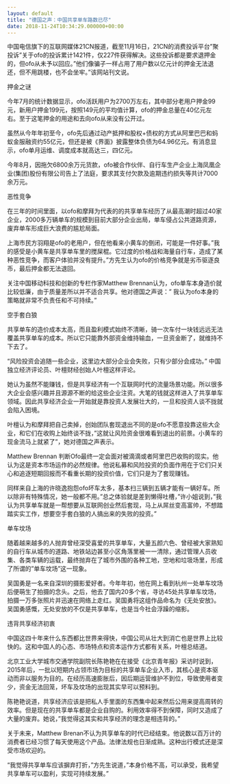 ```yaml
---
layout: default
title: "德国之声：中国共享单车路数已尽"
date: 2018-11-24T10:34:29.000000+00:00
---
```


中国电信旗下的互联网媒体21CN报道，截至11月16日，21CN的消费投诉平台”聚投诉”关于ofo的投诉累计1421件，仅227件获得解决。这些投诉都是要求退押金的，但ofo从未予以回应。”他们像骗子一样占用了用户数以亿元计的押金无法退还，但不用跳楼，也不会坐牢。”该网站刊文说。

押金之谜

今年7月的统计数据显示，ofo活跃用户为2700万左右，其中部分老用户押金99元，新用户押金199元，按照149元的平均值计算，ofo的押金总量在40亿元左右。至于这笔押金的用途和去向ofo从来没有公开过。

虽然从今年年初至今，ofo先后通过动产抵押和股权+债权的方式从阿里巴巴和蚂蚁金服融资约55亿元，但还是被《界面》披露整体负债为64.96亿元。有消息显示，ofo单月运维、调度成本就高达三，四亿元。

今年8月，因拖欠6800余万元货款，ofo被合作伙伴、自行车生产企业上海凤凰企业(集团)股份有限公司告上了法庭，要求其支付欠款及逾期违约损失等共计7000余万元。

恶性竞争

在三年的时间里面，以ofo和摩拜为代表的的共享单车经历了从最高潮时超过40家企业，2000多万辆单车的规模到目前大部分企业出局，单车侵占公共道路资源，废弃单车形成巨大浪费的尴尬局面。

上海市民方羽翔是ofo的老用户，但在他看来小黄车的倒闭，可能是一件好事。”我的感受是小黄车是共享单车里的搅屎棍。它过度的价格战和海量自行车，造成了某种恶性竞争，而客户体验并没有提升。”方先生认为ofo的价格竞争就是劣币驱逐良币，最后押金都无法退回。

关注中国移动科技和创新的专栏作家Matthew Brennan认为，ofo单车本身造价就比较低廉，由于质量差所以并不适合共享。他对德国之声说：” 我认为ofo本身的策略就非常不负责任和不可持续。”

空手套白狼

共享单车的造价成本太高，而且盈利模式始终不清晰，骑一次车付一块钱远远无法覆盖共享单车的成本。所以它只能靠外部资金维持输血，一旦资金断了，就维持不下去了。

“风险投资会追随一些企业，这里边大部分企业会失败，只有少部分会成功。” 中国独立经济评论员、叶檀财经创始人叶檀这样评论。

她认为虽然不能赚钱，但是共享经济有一个互联网时代的流量场景功能。所以很多大企业会感兴趣并且源源不断的给这些企业注资。大笔的钱就这样进入了共享单车领域。因此共享经济企业一开始就是靠投资人发展壮大的，一旦和投资人谈不拢就会陷入困境。

叶檀认为和摩拜把自己卖掉，创始团队套现退出不同的是ofo不愿意投靠这些大企业，和它们在收购上始终谈不拢，”这就让风险资金很难看到退出的前景。小黄车的现金流马上就紧了”，她对德国之声表示。

Matthew Brennan 判断Ofo最终一定会面对被滴滴或者阿里巴巴收购的现实。他认为这是资本市场运作的必然规律。他说私募和风险投资的负面作用在于它们只关心和追逐短期回报而不看重长期的投资价值，它们只是为了套现赚钱。

同样来自上海的许晓逸抱怨ofo坏车太多，基本扫三辆到五辆才能有一辆好车。所以除非有特殊情况，她一般都不用。”总之体验就是差到懒得吐槽，”许小姐说到，”我认为共享单车就是一帮想要从互联网创业然后套现，马上从屌丝变高富帅，不想踏踏实实工作，想要空手套白狼的人搞出来的失败的投资。”

单车坟场

随着越来越多的人抛弃曾经深受喜爱的共享单车，大量五颜六色、曾经被大家熟知的自行车从城市的道路、地铁站边甚至小区角落里被一一清除，通过管理人员收集、各类车辆的运载，最终抛弃在了城市外围的各种工地，空地和垃圾场里，形成了所谓的”单车坟场”这一现象。

吴国勇是一名来自深圳的摄影爱好者。今年年初，他在网上看到杭州一处单车坟场后便萌生了拍摄的念头。之后，他去了国内20多个省，寻访45处共享单车坟场，拍摄一万多张照片并迅速在网络上走红。吴国勇将这组作品命名为《无处安放》。吴国勇感慨，无处安放的不仅是共享单车，也是当今社会浮躁的缩影。

违背共享经济初衷

中国这四十年来什么东西都比世界来得快，中国公司从壮大到消亡也是世界上比较快的。这和中国人的心态、市场特点和资本运作方式都有关系，叶檀总结道。

北京工业大学城市交通学院副院长陈艳艳在在接受《北京青年报》采访时说到，2015年后，一批以短期内占领市场为目标的共享单车企业入市，其核心是资本驱动而非以服务为目的。在经历高速膨胀后，因后期运营维护不到位，导致使用者变少，资金无法回笼，坏车及坟场的出现其实早可以预料到。

陈艳艳说道，共享经济应该是把私人手里面的东西集中起来然后公用来提高周转的效率。但是现在的共享单车都是企业自购的。利用效率得不到保障，同时又造成了大量的废弃。她说，”我觉得这其实和共享经济的理念是相违背的。”

关于未来，Matthew Brenan不认为共享单车的时代已经结束。他说数以百万计的消费者已经习惯了每天使用这个产品。法律法规也日渐成熟。这种出行模式还是深受市场欢迎的。

“我觉得共享单车应该摒弃打折，”方先生说道，”本身价格不高，可以承受，我希望共享单车可以盈利，实现可持续发展。”

